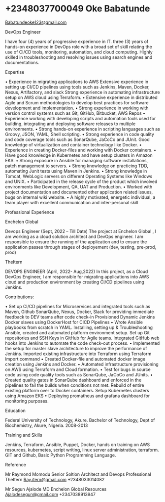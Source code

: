 # +2348037700049 Oke Babatunde

Babatundeoke123@gmail.com 

DevOps Engineer

I have four (4) years of progressive experience in IT. three (3) years of hands-on 
experience in DevOps role with a broad set of skill relating the use of CI/CD tools, 
monitoring, automation, and cloud computing.
Highly skilled in troubleshooting and resolving issues using search engines and 
documentations.

Expertise

• Experience in migrating applications to AWS Extensive experience in setting up 
CI/CD pipelines using tools such as Jenkins, Maven, Docker, Nexus, Artifactory, 
and slack Strong experience in automating infrastructure setup on AWS cloud 
using Terraform.
• Extensive experience in distributed Agile and Scrum methodologies to develop 
best practices for software development and implementation.
• Strong experience in working with version control systems such as Git, GitHub, 
Bitbucket, AWS Repos 
• Experience working with developing scripts and automation tools used for 
building, integrating and deploying software releases to multiple environments. 
• Strong hands-on experience in scripting languages such as Groovy, JSON, YAML, 
Shell scripting. 
• Strong experience in code quality and code coverage tools such as SonarQube, 
JaCoCo and JUnit. Good knowledge of virtualization and container technology like 
Docker. 
• Experience in creating Docker-files and working with Docker containers. 
• Have good knowledge in Kubernetes and have setup clusters in Amazon EKS. 
• Strong exposure in Ansible for managing software installations, patch 
management to servers.
• Strong knowledge on practicing TDD, automating Junit tests using Maven in 
Jenkins.
• Strong knowledge in Tomcat, WebLogic servers on different Operating Systems 
like Windows and UNIX.
• Participated in the release cycle of the product which involved environments 
like Development, QA, UAT and Production. 
• Worked with project documentation and documented other application related 
issues, bugs on internal wiki website.
• A highly motivated, energetic individual, a team player with excellent 
communication and inter-personal skill


Professional Experience

Enchelon Global

Devops Engineer (Sept, 2022 – Till Date)
The project at Enchelon Global , I am working as a cloud solution architect and DevOps engineer. I 
am responsible to ensure the running of the application and to ensure the application passes 
through stages of deployement (dev, testing, pre-prod, prod)

TheItern

DEVOPS ENGINEER (April, 2022- Aug,2022)
In this project, as a Cloud DevOps Engineer, I am responsible for migrating applications 
into AWS cloud and production environment by creating CI/CD pipelines using Jenkins.

Contributions:

• Set up CI/CD pipelines for Microservices and integrated tools such as Maven, Github 
SonarQube, Nexus, Docker, Slack for providing immediate feedback to DEV teams after code 
check-in Provisioned Dynamic Jenkins Docker slaves using DockerHost for CICD Pipelines 
• Wrote Ansible playbooks from scratch in YAML. Installing, setting up & Troubleshooting 
Ansible, created and automated platform environment setup. Set up Git repositories and SSH 
Keys in GitHub for Agile teams. Integrated GitHub web hooks into Jenkins to automate the 
code check-out process. 
• Implemented the setup for master slave architecture to improve the performance of Jenkins. 
Imported existing infrastructure into Terraform using Terraform Import command 
• Created Docker-file and automated docker image creation using Jenkins and Docker. 
• Automated infrastructure provisioning on AWS using Terraform and Cloud formation.
• Test for bugs in source code using code quality tools such as SonarQube, JaCoCo and JUnits. 
• Created quality gates in SonarQube dashboard and enforced in the pipelines to fail the builds 
when conditions not met. Rebuild of entire existing platform over to Docker containers. 
Setup Kubernetes clusters using Amazon EKS
• Deploying promatheus and grafana dashboard for monitoring purposes.


Education

Federal University of Technology, Akure. 
Bachelor of Technology, Dept of Biochemistry, Akure, Nigeria. 2008-2013

Training and Skills

Jenkins, Terraform, Ansible, Puppet, Docker, hands on training on AWS resources, kubernetes, script 
writing, linux server administration, terraform. GIT and Github, Basic Python Programming 
Language.


Reference

Mr Raymond Momodu
Senior Soltion Architect and Devops Professional
TheItern
Ray.itern@gmail.com
+2348033014082


Mr Segun Ajalode
MD
Enchelon Global Resources
Ajalodesegun@gmail.com
+2347038913947
